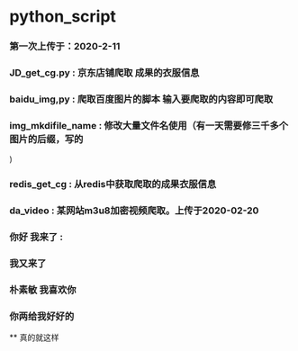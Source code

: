 # python_script  
### 第一次上传于：2020-2-11  
### JD_get_cg.py : 京东店铺爬取 成果的衣服信息  
### baidu_img,py : 爬取百度图片的脚本 输入要爬取的内容即可爬取  
### img_mkdifile_name : 修改大量文件名使用（有一天需要修三千多个图片的后缀，写的
)  
### redis_get_cg : 从redis中获取爬取的成果衣服信息
### da_video : 某网站m3u8加密视频爬取。上传于2020-02-20
###   
### 你好  我来了  :
### 我又来了
### 朴素敏  我喜欢你
### 你两给我好好的

** 真的就这样
